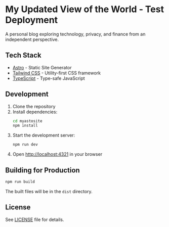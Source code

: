 # My Updated View of the World - Test Deployment

A personal blog exploring technology, privacy, and finance from an independent perspective.

## Tech Stack

- [Astro](https://astro.build) - Static Site Generator
- [Tailwind CSS](https://tailwindcss.com) - Utility-first CSS framework
- [TypeScript](https://www.typescriptlang.org) - Type-safe JavaScript

## Development

1. Clone the repository
2. Install dependencies:
   ```bash
   cd myastosite
   npm install
   ```
3. Start the development server:
   ```bash
   npm run dev
   ```
4. Open [http://localhost:4321](http://localhost:4321) in your browser

## Building for Production

```bash
npm run build
```

The built files will be in the `dist` directory.

## License

See [LICENSE](LICENSE) file for details.
